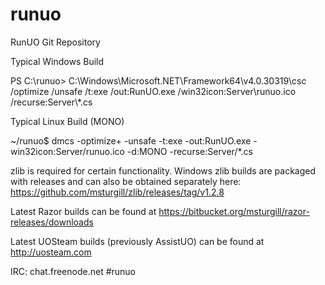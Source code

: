 runuo
=====

RunUO Git Repository

Typical Windows Build

PS C:\runuo> C:\Windows\Microsoft.NET\Framework64\v4.0.30319\csc /optimize /unsafe /t:exe /out:RunUO.exe /win32icon:Server\runuo.ico /recurse:Server\\*.cs


Typical Linux Build (MONO)

~/runuo$ dmcs -optimize+ -unsafe -t:exe -out:RunUO.exe -win32icon:Server/runuo.ico -d:MONO -recurse:Server/*.cs


zlib is required for certain functionality. Windows zlib builds are packaged with releases and can also be obtained separately here: https://github.com/msturgill/zlib/releases/tag/v1.2.8

Latest Razor builds can be found at https://bitbucket.org/msturgill/razor-releases/downloads

Latest UOSteam builds (previously AssistUO) can be found at http://uosteam.com

IRC: chat.freenode.net #runuo